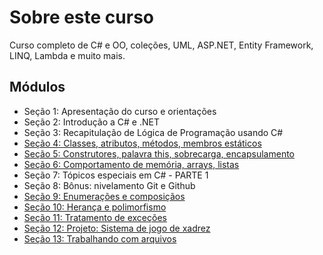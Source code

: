 # Sobre este curso
Curso completo de C# e OO, coleções, UML, ASP.NET, Entity Framework, LINQ, Lambda e muito mais.

## Módulos
- Seção 1: Apresentação do curso e orientações
- Seção 2: Introdução a C# e .NET
- Seção 3: Recapitulação de Lógica de Programação usando C#
- [Seção 4: Classes, atributos, métodos, membros estáticos](https://github.com/tonoliveira96/csharp-course/tree/main/section-04/)
- [Seção 5: Construtores, palavra this, sobrecarga, encapsulamento](https://github.com/tonoliveira96/csharp-course/tree/main/section-05/)
- [Seção 6: Comportamento de memória, arrays, listas](https://github.com/tonoliveira96/csharp-course/tree/main/section-60/)
- Seção 7: Tópicos especiais em C# - PARTE 1
- Seção 8: Bônus: nivelamento Git e Github
- [Seção 9: Enumerações e composiçãos](https://github.com/tonoliveira96/csharp-course/tree/main/section-09/)
- [Seção 10: Herança e polimorfismo](https://github.com/tonoliveira96/csharp-course/tree/main/section-10/)
- [Seção 11: Tratamento de exceções](https://github.com/tonoliveira96/csharp-course/tree/main/section-11/)
- [Seção 12: Projeto: Sistema de jogo de xadrez](https://github.com/tonoliveira96/csharp-course/tree/main/section-12/)
- [Seção 13: Trabalhando com arquivos]((https://github.com/tonoliveira96/csharp-course/tree/main/section-13/))